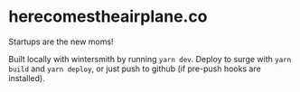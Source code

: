 # herecomestheairplane.co
Startups are the new moms!

Built locally with wintersmith by running `yarn dev`. Deploy to surge with `yarn build` and `yarn deploy`, or just push to github (if pre-push hooks are installed).
